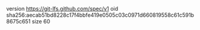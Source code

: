 version https://git-lfs.github.com/spec/v1
oid sha256:aecab51bd8228c17f4bbfe419e0505c03c0971d660819558c61c591b8675c651
size 60
